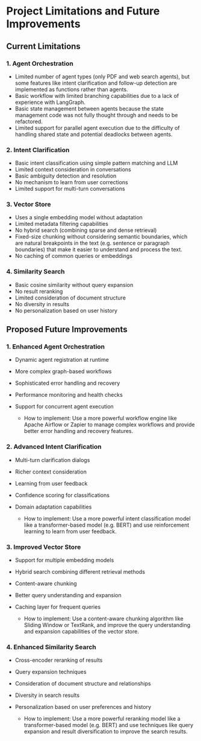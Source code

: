# Project Limitations and Future Improvements

## Current Limitations

### 1. Agent Orchestration
- Limited number of agent types (only PDF and web search agents), but some features like intent clarification and follow-up detection are implemented as functions rather than agents.
- Basic workflow with limited branching capabilities due to a lack of experience with LangGraph.
- Basic state management between agents because the state management code was not fully thought through and needs to be refactored.
- Limited support for parallel agent execution due to the difficulty of handling shared state and potential deadlocks between agents.

### 2. Intent Clarification
- Basic intent classification using simple pattern matching and LLM
- Limited context consideration in conversations
- Basic ambiguity detection and resolution
- No mechanism to learn from user corrections
- Limited support for multi-turn conversations

### 3. Vector Store
- Uses a single embedding model without adaptation
- Limited metadata filtering capabilities
- No hybrid search (combining sparse and dense retrieval)
- Fixed-size chunking without considering semantic boundaries, which are natural breakpoints in the text (e.g. sentence or paragraph boundaries) that make it easier to understand and process the text.
- No caching of common queries or embeddings

### 4. Similarity Search
- Basic cosine similarity without query expansion
- No result reranking
- Limited consideration of document structure
- No diversity in results
- No personalization based on user history

## Proposed Future Improvements

### 1. Enhanced Agent Orchestration
- Dynamic agent registration at runtime
- More complex graph-based workflows
- Sophisticated error handling and recovery
- Performance monitoring and health checks
- Support for concurrent agent execution

  - How to implement: Use a more powerful workflow engine like Apache Airflow or Zapier to manage complex workflows and provide better error handling and recovery features.

### 2. Advanced Intent Clarification
- Multi-turn clarification dialogs
- Richer context consideration
- Learning from user feedback
- Confidence scoring for classifications
- Domain adaptation capabilities

  - How to implement: Use a more powerful intent classification model like a transformer-based model (e.g. BERT) and use reinforcement learning to learn from user feedback.

### 3. Improved Vector Store
- Support for multiple embedding models
- Hybrid search combining different retrieval methods
- Content-aware chunking
- Better query understanding and expansion
- Caching layer for frequent queries

  - How to implement: Use a content-aware chunking algorithm like Sliding Window or TextRank, and improve the query understanding and expansion capabilities of the vector store.

### 4. Enhanced Similarity Search
- Cross-encoder reranking of results
- Query expansion techniques
- Consideration of document structure and relationships
- Diversity in search results
- Personalization based on user preferences and history

  - How to implement: Use a more powerful reranking model like a transformer-based model (e.g. BERT) and use techniques like query expansion and result diversification to improve the search results.

